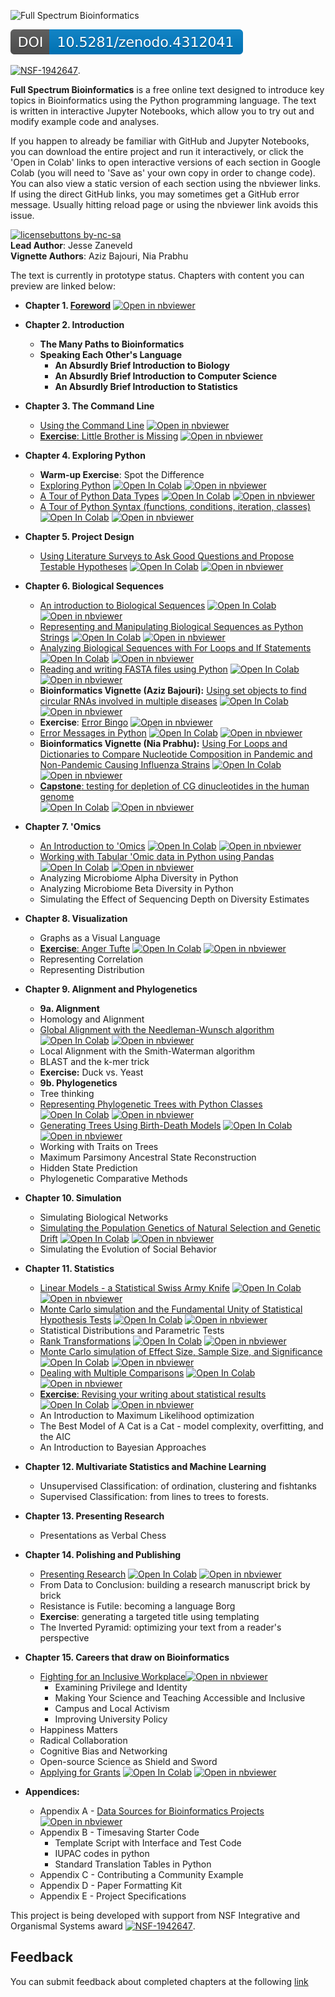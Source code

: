 ![Full Spectrum Bioinformatics](./cover_image/full_spectrum_bioinformatics_cover.png "A cover image for Full Spectrum Bioinformatics, showing the text title in rainbow colors with a phylogenetic tree, nucleotide substitution diagram, tRNA secondary structure, sequence alignment and principle coordinates analysis plot shown below it.")

<a href="https://doi.org/10.5281/zenodo.4312041"><img src="./assets/zenodo.4312041.svg" alt="DOI"></a>


[![NSF-1942647](https://img.shields.io/badge/NSF-1942647-blue.svg)](https://nsf.gov/awardsearch/showAward?AWD_ID=1942647). 


**Full Spectrum Bioinformatics** is a free online text designed to introduce key topics in Bioinformatics using the Python programming language. The text is written in interactive Jupyter Notebooks, which allow you to try out and modify example code and analyses. 


If you happen to already be familiar with GitHub and Jupyter Notebooks, you can download the entire project and run it interactively, or click the 'Open in Colab' links to open interactive versions of each section in Google Colab (you will need to 'Save as' your own copy in order to change code). You can also view a static version of each section using the nbviewer links.  If using the direct GitHub links, you may sometimes get a GitHub error message. Usually hitting reload page or using the nbviewer link avoids this issue.

[![licensebuttons by-nc-sa](https://licensebuttons.net/l/by-nc-sa/3.0/88x31.png)](https://creativecommons.org/licenses/by-nc-sa/4.0)
<br>
**Lead Author**: Jesse Zaneveld 
<br>
**Vignette Authors**: Aziz Bajouri, Nia Prabhu

The text is currently in prototype status. Chapters with content you can preview are linked below:

-  **Chapter 1. [Foreword](./content/01_foreword/foreword.ipynb)** [![Open in nbviewer](https://github.com/jupyter/design/blob/master/logos/Badges/nbviewer_badge.svg)](https://nbviewer.jupyter.org/github/zaneveld/full_spectrum_bioinformatics/blob/master/content/01_foreword/foreword.ipynb)
 
- **Chapter 2. Introduction**
     - **The Many Paths to Bioinformatics**
     - **Speaking Each Other's Language**
         - **An Absurdly Brief Introduction to Biology**
         - **An Absurdly Brief Introduction to Computer Science**
         - **An Absurdly Brief Introduction to Statistics**    
     
- **Chapter 3. The Command Line**     
     - [Using the Command Line](./content/03_the_command_line/the_commandline.ipynb) [![Open in nbviewer](https://github.com/jupyter/design/blob/master/logos/Badges/nbviewer_badge.svg)](https://nbviewer.jupyter.org/github/zaneveld/full_spectrum_bioinformatics/blob/master/content/03_the_command_line/the_commandline.ipynb)
     - [**Exercise**: Little Brother is Missing](content/03_the_command_line/exercise_little_brother_is_missing.ipynb)
     [![Open in nbviewer](https://github.com/jupyter/design/blob/master/logos/Badges/nbviewer_badge.svg)](https://nbviewer.jupyter.org/github/zaneveld/full_spectrum_bioinformatics/blob/master/content/03_the_command_line/exercise_little_brother_is_missing.ipynb) 
     
- **Chapter 4. Exploring Python**
     - **Warm-up Exercise**: Spot the Difference
     - [Exploring Python](./content/04_exploring_python/exploring_python.ipynb)
       [![Open In Colab](https://colab.research.google.com/assets/colab-badge.svg)](https://colab.research.google.com/github/zaneveld/full_spectrum_bioinformatics/blob/master/content/04_exploring_python/exploring_python.ipynb)
       [![Open in nbviewer](https://github.com/jupyter/design/blob/master/logos/Badges/nbviewer_badge.svg)](https://nbviewer.jupyter.org/github/zaneveld/full_spectrum_bioinformatics/blob/master/content/04_exploring_python/exploring_python.ipynb) 
     - [A Tour of Python Data Types](./content/04_exploring_python/exploring_python_data_types.ipynb)
       [![Open In Colab](https://colab.research.google.com/assets/colab-badge.svg)](https://colab.research.google.com/github/zaneveld/full_spectrum_bioinformatics/blob/master/content/04_exploring_python/exploring_python_data_types.ipynb)
       [![Open in nbviewer](https://github.com/jupyter/design/blob/master/logos/Badges/nbviewer_badge.svg)](https://nbviewer.jupyter.org/github/zaneveld/full_spectrum_bioinformatics/blob/master/content/04_exploring_python/exploring_python_data_types.ipynb) 
     -  [A Tour of Python Syntax (functions, conditions, iteration, classes)](./content/04_exploring_python/A_Tour_of_Python_Syntax.ipynb)
       [![Open In Colab](https://colab.research.google.com/assets/colab-badge.svg)](https://colab.research.google.com/github/zaneveld/full_spectrum_bioinformatics/blob/master/content/04_exploring_python/A_Tour_of_Python_Syntax.ipynb) 
       [![Open in nbviewer](https://github.com/jupyter/design/blob/master/logos/Badges/nbviewer_badge.svg)](https://nbviewer.jupyter.org/github/zaneveld/full_spectrum_bioinformatics/blob/master/content/04_exploring_python/A_Tour_of_Python_Syntax.ipynb) 

- **Chapter 5. Project Design**
     - [Using Literature Surveys to Ask Good Questions and Propose Testable Hypotheses](./content/05_project_design/project_design.ipynb)
       [![Open In Colab](https://colab.research.google.com/assets/colab-badge.svg)](https://colab.research.google.com/github/zaneveld/full_spectrum_bioinformatics/blob/master/content/05_project_design/project_design.ipynb)
       [![Open in nbviewer](https://github.com/jupyter/design/blob/master/logos/Badges/nbviewer_badge.svg)](https://nbviewer.jupyter.org/github/zaneveld/full_spectrum_bioinformatics/blob/master/content/05_project_design/project_design.ipynb) 

- **Chapter 6. Biological Sequences**
     - [An introduction to Biological Sequences](./content/06_biological_sequences/biological_sequences.ipynb)
       [![Open In Colab](https://colab.research.google.com/assets/colab-badge.svg)](https://colab.research.google.com/github/zaneveld/full_spectrum_bioinformatics/blob/master/content/06_biological_sequences/biological_sequences.ipynb)
       [![Open in nbviewer](https://github.com/jupyter/design/blob/master/logos/Badges/nbviewer_badge.svg)](https://nbviewer.jupyter.org/github/zaneveld/full_spectrum_bioinformatics/blob/master/content/06_biological_sequences/biological_sequences.ipynb) 
     - [Representing and Manipulating Biological Sequences as Python Strings](./content/06_biological_sequences/representing_and_manipulating_biological_sequences_with_python_strings.ipynb) 
      [![Open In Colab](https://colab.research.google.com/assets/colab-badge.svg)](https://colab.research.google.com/github/zaneveld/full_spectrum_bioinformatics/blob/master/content/06_biological_sequences/representing_and_manipulating_biological_sequences_with_python_strings.ipynb)
      [![Open in nbviewer](https://github.com/jupyter/design/blob/master/logos/Badges/nbviewer_badge.svg)](https://nbviewer.jupyter.org/github/zaneveld/full_spectrum_bioinformatics/blob/master/content/06_biological_sequences/representing_and_manipulating_biological_sequences_with_python_strings.ipynb)
     - [Analyzing Biological Sequences with For Loops and If Statements](./content/06_biological_sequences/using_for_loops_to_analyze_biological_sequences.ipynb)
       [![Open In Colab](https://colab.research.google.com/assets/colab-badge.svg)](https://colab.research.google.com/github/zaneveld/full_spectrum_bioinformatics/blob/master/content/06_biological_sequences/using_for_loops_to_analyze_biological_sequences.ipynb)
       [![Open in nbviewer](https://github.com/jupyter/design/blob/master/logos/Badges/nbviewer_badge.svg)](https://nbviewer.jupyter.org/github/zaneveld/full_spectrum_bioinformatics/blob/master/content/06_biological_sequences/using_for_loops_to_analyze_biological_sequences.ipynb)
     -  [Reading and writing FASTA files using Python](./content/06_biological_sequences/reading_and_writing_fasta_files.ipynb)
     [![Open In Colab](https://colab.research.google.com/assets/colab-badge.svg)](https://colab.research.google.com/github/zaneveld/full_spectrum_bioinformatics/blob/master/content/06_biological_sequences/reading_and_writing_fasta_files.ipynb)
     [![Open in nbviewer](https://github.com/jupyter/design/blob/master/logos/Badges/nbviewer_badge.svg)](https://nbviewer.jupyter.org/github/zaneveld/full_spectrum_bioinformatics/blob/master/content/06_biological_sequences/reading_and_writing_fasta_files.ipynb)
     - **Bioinformatics Vignette (Aziz Bajouri):** [Using set objects to find circular RNAs involved in multiple diseases](https://github.com/zaneveld/full_spectrum_bioinformatics/blob/master/content/vignettes/vignette_aziz_bajouri_using_set_objects_to_find_circular_RNAs_present_in_multiple_diseases/vignette_aziz_bajouri_using_set_objects_to_find_circular_RNAs_associated_with_multiple_diseases.ipynb) [![Open In Colab](https://colab.research.google.com/assets/colab-badge.svg)](https://colab.research.google.com/github/zaneveld/full_spectrum_bioinformatics/blob/master/content/vignettes/vignette_aziz_bajouri_using_set_objects_to_find_circular_RNAs_present_in_multiple_diseases/vignette_aziz_bajouri_using_set_objects_to_find_circular_RNAs_associated_with_multiple_diseases.ipynb) [![Open in nbviewer](https://github.com/jupyter/design/blob/master/logos/Badges/nbviewer_badge.svg)](https://nbviewer.jupyter.org/github/zaneveld/full_spectrum_bioinformatics/blob/master/content/vignettes/vignette_aziz_bajouri_using_set_objects_to_find_circular_RNAs_present_in_multiple_diseases/vignette_aziz_bajouri_using_set_objects_to_find_circular_RNAs_associated_with_multiple_diseases.ipynb)
     - **Exercise**: [Error Bingo](./content/04_exploring_python/exercise_error_bingo.ipynb)
       [![Open in nbviewer](https://github.com/jupyter/design/blob/master/logos/Badges/nbviewer_badge.svg)](https://nbviewer.jupyter.org/github/zaneveld/full_spectrum_bioinformatics/blob/master/content/04_exploring_python/exercise_error_bingo.ipynb)
     - [Error Messages in Python](./content/04_exploring_python/error_messages_in_python.ipynb)
       [![Open In Colab](https://colab.research.google.com/assets/colab-badge.svg)](https://colab.research.google.com/github/zaneveld/full_spectrum_bioinformatics/blob/master/content/04_exploring_python/error_messages_in_python.ipynb)
       [![Open in nbviewer](https://github.com/jupyter/design/blob/master/logos/Badges/nbviewer_badge.svg)](https://nbviewer.jupyter.org/github/zaneveld/full_spectrum_bioinformatics/blob/master/content/04_exploring_python/error_messages_in_python.ipynb) 
     - **Bioinformatics Vignette (Nia Prabhu):** [Using For Loops and Dictionaries to Compare Nucleotide Composition in Pandemic and Non-Pandemic Causing Influenza Strains](https://github.com/zaneveld/full_spectrum_bioinformatics/blob/master/content/vignettes/vignette_nia_prabhu_using_for_loops_to_compare_influenza_glycoprotein_gene_sequences/vignette_nia_prabhu_using_for_loops_to_compare_influenza_glycoprotein_gene_sequences.ipynb) [![Open In Colab](https://colab.research.google.com/assets/colab-badge.svg)](https://colab.research.google.com/github/zaneveld/full_spectrum_bioinformatics/blob/master/content/vignettes/vignette_nia_prabhu_using_for_loops_to_compare_influenza_glycoprotein_gene_sequences/vignette_nia_prabhu_using_for_loops_to_compare_influenza_glycoprotein_gene_sequences.ipynb)
 [![Open in nbviewer](https://github.com/jupyter/design/blob/master/logos/Badges/nbviewer_badge.svg)](https://nbviewer.jupyter.org/github/zaneveld/full_spectrum_bioinformatics/blob/master/content/vignettes/vignette_nia_prabhu_using_for_loops_to_compare_influenza_glycoprotein_gene_sequences/vignette_nia_prabhu_using_for_loops_to_compare_influenza_glycoprotein_gene_sequences.ipynb)
     - [**Capstone**: testing for depletion of CG dinucleotides in the human genome](./content/06_biological_sequences/capstone_cg_dinucleotides.ipynb)  
        [![Open In Colab](https://colab.research.google.com/assets/colab-badge.svg)](https://colab.research.google.com/github/zaneveld/full_spectrum_bioinformatics/blob/master/content/06_biological_sequences/capstone_cg_dinucleotides.ipynb)
       [![Open in nbviewer](https://github.com/jupyter/design/blob/master/logos/Badges/nbviewer_badge.svg)](https://nbviewer.jupyter.org/github/zaneveld/full_spectrum_bioinformatics/blob/master/content/06_biological_sequences/capstone_cg_dinucleotides.ipynb)

- **Chapter 7. 'Omics**
     -  [An Introduction to 'Omics](./content/07_tabular_omics_data/tabular_omics_data.ipynb) 
        [![Open In Colab](https://colab.research.google.com/assets/colab-badge.svg)](https://colab.research.google.com/github/zaneveld/full_spectrum_bioinformatics/blob/master/content/07_tabular_omics_data/tabular_omics_data.ipynb)
        [![Open in nbviewer](https://github.com/jupyter/design/blob/master/logos/Badges/nbviewer_badge.svg)](https://nbviewer.jupyter.org/github/zaneveld/full_spectrum_bioinformatics/blob/master/content/07_tabular_omics_data/tabular_omics_data.ipynb)
     -  [Working with Tabular 'Omic data in Python using Pandas](./content/07_tabular_omics_data/analyzing_tabular_omics_data_in_pandas.ipynb)
        [![Open In Colab](https://colab.research.google.com/assets/colab-badge.svg)](https://colab.research.google.com/github/zaneveld/full_spectrum_bioinformatics/blob/master/content/07_tabular_omics_data/analyzing_tabular_omics_data_in_pandas.ipynb)
        [![Open in nbviewer](https://github.com/jupyter/design/blob/master/logos/Badges/nbviewer_badge.svg)](https://nbviewer.jupyter.org/github/zaneveld/full_spectrum_bioinformatics/blob/master/content/07_tabular_omics_data/analyzing_tabular_omics_data_in_pandas.ipynb)
     -   Analyzing Microbiome Alpha Diversity in Python
     -   Analyzing Microbiome Beta Diversity in Python
     -   Simulating the Effect of Sequencing Depth on Diversity Estimates

- **Chapter 8. Visualization**
     - Graphs as a Visual Language
     - [**Exercise**: Anger Tufte](./content/09_visualization/anger_tufte.ipynb)
       [![Open In Colab](https://colab.research.google.com/assets/colab-badge.svg)](https://colab.research.google.com/github/zaneveld/full_spectrum_bioinformatics/blob/master/content/09_visualization/anger_tufte.ipynb)
       [![Open in nbviewer](https://github.com/jupyter/design/blob/master/logos/Badges/nbviewer_badge.svg)](https://nbviewer.jupyter.org/github/zaneveld/full_spectrum_bioinformatics/blob/master/content/09_visualization/anger_tufte.ipynb)       
     - Representing Correlation
     - Representing Distribution

- **Chapter 9. Alignment and Phylogenetics**
     - **9a. Alignment**
     - Homology and Alignment
     - [Global Alignment with the Needleman-Wunsch algorithm](/content/08_phylogenetic_trees/needleman_wunsch_alignment.ipynb)
    [![Open In Colab](https://colab.research.google.com/assets/colab-badge.svg)](https://colab.research.google.com/github/zaneveld/full_spectrum_bioinformatics/blob/master/content/08_phylogenetic_trees/needleman_wunsch_alignment.ipynb)
    [![Open in nbviewer](https://github.com/jupyter/design/blob/master/logos/Badges/nbviewer_badge.svg)](https://nbviewer.jupyter.org/github/zaneveld/full_spectrum_bioinformatics/blob/master/content/08_phylogenetic_trees/needleman_wunsch_alignment.ipynb)
     - Local Alignment with the Smith-Waterman algorithm
     - BLAST and the k-mer trick
     - **Exercise:** Duck vs. Yeast 
     - **9b. Phylogenetics**
     - Tree thinking
     - [Representing Phylogenetic Trees with Python Classes](./content/08_phylogenetic_trees/phylogenetic_trees.ipynb)
     [![Open In Colab](https://colab.research.google.com/assets/colab-badge.svg)](https://colab.research.google.com/github/zaneveld/full_spectrum_bioinformatics/blob/master/content/08_phylogenetic_trees/phylogenetic_trees.ipynb)
     [![Open in nbviewer](https://github.com/jupyter/design/blob/master/logos/Badges/nbviewer_badge.svg)](https://nbviewer.jupyter.org/github/zaneveld/full_spectrum_bioinformatics/blob/master/content/08_phylogenetic_trees/phylogenetic_trees.ipynb)
     - [Generating Trees Using Birth-Death Models](./content/08_phylogenetic_trees/birth_death_models.ipynb)
     [![Open In Colab](https://colab.research.google.com/assets/colab-badge.svg)](https://colab.research.google.com/github/zaneveld/full_spectrum_bioinformatics/blob/master/content/08_phylogenetic_trees/birth_death_models.ipynb)
     [![Open in nbviewer](https://github.com/jupyter/design/blob/master/logos/Badges/nbviewer_badge.svg)](https://nbviewer.jupyter.org/github/zaneveld/full_spectrum_bioinformatics/blob/master/content/08_phylogenetic_trees/birth_death_models.ipynb)
     - Working with Traits on Trees
     - Maximum Parsimony Ancestral State Reconstruction
     - Hidden State Prediction
     - Phylogenetic Comparative Methods   

- **Chapter 10. Simulation**
     - Simulating Biological Networks
     - [Simulating the Population Genetics of Natural Selection and Genetic Drift](./content/10_simulation/simulating_evolution.ipynb)
     [![Open In Colab](https://colab.research.google.com/assets/colab-badge.svg)](https://colab.research.google.com/github/zaneveld/full_spectrum_bioinformatics/blob/master/content/10_simulation/simulating_evolution.ipynb)
     [![Open in nbviewer](https://github.com/jupyter/design/blob/master/logos/Badges/nbviewer_badge.svg)](https://nbviewer.jupyter.org/github/zaneveld/full_spectrum_bioinformatics/blob/master/content/10_simulation/simulating_evolution.ipynb)
     - Simulating the Evolution of Social Behavior

- **Chapter 11. Statistics**
     - [Linear Models - a Statistical Swiss Army Knife](./content/11_statistics/linear_models.ipynb)
       [![Open In Colab](https://colab.research.google.com/assets/colab-badge.svg)](https://colab.research.google.com/github/zaneveld/full_spectrum_bioinformatics/blob/master/content/11_statistics/rank_based_methods.ipynb)
       [![Open in nbviewer](https://github.com/jupyter/design/blob/master/logos/Badges/nbviewer_badge.svg)](https://nbviewer.jupyter.org/github/zaneveld/full_spectrum_bioinformatics/blob/master/content/11_statistics/linear_models.ipynb)       
     - [Monte Carlo simulation and the Fundamental Unity of Statistical Hypothesis Tests](./content/11_statistics/monte_carlo_methods_and_the_fundamental_unity_of_statistical_tests.ipynb) 
     [![Open In Colab](https://colab.research.google.com/assets/colab-badge.svg)](https://colab.research.google.com/github/zaneveld/full_spectrum_bioinformatics/blob/master/content/11_statistics/monte_carlo_methods_and_the_fundamental_unity_of_statistical_tests.ipynb)
     [![Open in nbviewer](https://github.com/jupyter/design/blob/master/logos/Badges/nbviewer_badge.svg)](https://nbviewer.jupyter.org/github/zaneveld/full_spectrum_bioinformatics/blob/master/content/11_statistics/monte_carlo_methods_and_the_fundamental_unity_of_statistical_tests.ipynb)
     - Statistical Distributions and Parametric Tests
     - [Rank Transformations](./content/11_statistics/rank_based_methods.ipynb)
     [![Open In Colab](https://colab.research.google.com/assets/colab-badge.svg)](https://colab.research.google.com/github/zaneveld/full_spectrum_bioinformatics/blob/master/content/11_statistics/rank_based_methods.ipynb)
      [![Open in nbviewer](https://github.com/jupyter/design/blob/master/logos/Badges/nbviewer_badge.svg)](https://nbviewer.jupyter.org/github/zaneveld/full_spectrum_bioinformatics/blob/master/content/11_statistics/rank_based_methods.ipynb)
     - [Monte Carlo simulation of Effect Size, Sample Size, and Significance](./content/11_statistics/effect_size_sample_size_and_significance.ipynb)
     [![Open In Colab](https://colab.research.google.com/assets/colab-badge.svg)](https://colab.research.google.com/github/zaneveld/full_spectrum_bioinformatics/blob/master/content/11_statistics/effect_size_sample_size_and_significance.ipynb)
     [![Open in nbviewer](https://github.com/jupyter/design/blob/master/logos/Badges/nbviewer_badge.svg)](https://nbviewer.jupyter.org/github/zaneveld/full_spectrum_bioinformatics/blob/master/content/11_statistics/effect_size_sample_size_and_significance.ipynb)
     - [Dealing with Multiple Comparisons](https://github.com/zaneveld/full_spectrum_bioinformatics/blob/master/content/11_statistics/dealing_with_multiple_comparisons.ipynb)
     [![Open In Colab](https://colab.research.google.com/assets/colab-badge.svg)](https://colab.research.google.com/github/zaneveld/full_spectrum_bioinformatics/blob/master/content/11_statistics/dealing_with_multiple_comparisons.ipynb)
     [![Open in nbviewer](https://github.com/jupyter/design/blob/master/logos/Badges/nbviewer_badge.svg)](https://nbviewer.jupyter.org/github/zaneveld/full_spectrum_bioinformatics/blob/master/content/11_statistics/dealing_with_multiple_comparisons.ipynb)
     - [**Exercise**: Revising your writing about statistical results](./content/11_statistics/exercise_revising_your_writing_about_statistical_results.ipynb)
     [![Open In Colab](https://colab.research.google.com/assets/colab-badge.svg)](https://colab.research.google.com/github/zaneveld/full_spectrum_bioinformatics/blob/master/content/11_statistics/exercise_revising_your_writing_about_statistical_results.ipynb)
     [![Open in nbviewer](https://github.com/jupyter/design/blob/master/logos/Badges/nbviewer_badge.svg)](https://nbviewer.jupyter.org/github/zaneveld/full_spectrum_bioinformatics/blob/master/content/11_statistics/exercise_revising_your_writing_about_statistical_results.ipynb)
     - An Introduction to Maximum Likelihood optimization
     - The Best Model of A Cat is a Cat - model complexity, overfitting, and the AIC
     - An Introduction to Bayesian Approaches

- **Chapter 12. Multivariate Statistics and Machine Learning**
     - Unsupervised Classification: of ordination, clustering and fishtanks
     - Supervised Classification: from lines to trees to forests.

- **Chapter 13. Presenting Research**
     - Presentations as Verbal Chess

- **Chapter 14. Polishing and Publishing**
     - [Presenting Research](./content/13_presenting_research/12_Presenting_Research.ipynb)
     [![Open In Colab](https://colab.research.google.com/assets/colab-badge.svg)](https://colab.research.google.com/github/zaneveld/full_spectrum_bioinformatics/blob/master/content/13_presenting_research/12_Presenting_Research.ipynb)
      [![Open in nbviewer](https://github.com/jupyter/design/blob/master/logos/Badges/nbviewer_badge.svg)](https://nbviewer.jupyter.org/github/zaneveld/full_spectrum_bioinformatics/blob/master/content/13_presenting_research/12_Presenting_Research.ipynb)
     - From Data to Conclusion: building a research manuscript brick by brick
     - Resistance is Futile: becoming a language Borg
     - **Exercise**: generating a targeted title using templating
     - The Inverted Pyramid: optimizing your text from a reader's perspective     

- **Chapter 15. Careers that draw on Bioinformatics**    
     - [Fighting for an Inclusive Workplace](./content/15_careers/fighting_for_an_inclusive_workplace.ipynb)[![Open in nbviewer](https://github.com/jupyter/design/blob/master/logos/Badges/nbviewer_badge.svg)](https://nbviewer.jupyter.org/github/zaneveld/full_spectrum_bioinformatics/blob/master/content/15_careers/fighting_for_an_inclusive_workplace.ipynb)
          - Examining Privilege and Identity
          - Making Your Science and Teaching Accessible and Inclusive
          - Campus and Local Activism
          - Improving University Policy                       
     - Happiness Matters
     - Radical Collaboration 
     - Cognitive Bias and Networking     
     - Open-source Science as Shield and Sword
     - [Applying for Grants](./content/13_presenting_research/applying_for_grants.ipynb)
     [![Open In Colab](https://colab.research.google.com/assets/colab-badge.svg)](https://colab.research.google.com/github/zaneveld/full_spectrum_bioinformatics/blob/master/content/13_presenting_research/applying_for_grants.ipynb)
     [![Open in nbviewer](https://github.com/jupyter/design/blob/master/logos/Badges/nbviewer_badge.svg)](https://nbviewer.jupyter.org/github/zaneveld/full_spectrum_bioinformatics/blob/master/content/13_presenting_research/applying_for_grants.ipynb)

- **Appendices:**      
     - Appendix A - [Data Sources for Bioinformatics Projects](https://github.com/zaneveld/full_spectrum_bioinformatics/blob/master/content/14_appendix_data_sources/14_Appendix_Data_Sources.ipynb)
     [![Open in nbviewer](https://github.com/jupyter/design/blob/master/logos/Badges/nbviewer_badge.svg)](https://github.com/zaneveld/full_spectrum_bioinformatics/blob/master/content/14_appendix_data_sources/14_Appendix_Data_Sources.ipynb)
     - Appendix B - Timesaving Starter Code
       - Template Script with Interface and Test Code
       - IUPAC codes in python
       - Standard Translation Tables in Python
     - Appendix C - Contributing a Community Example
     - Appendix D - Paper Formatting Kit 
     - Appendix E - Project Specifications 

This project is being developed with support from NSF Integrative and Organismal Systems award [![NSF-1942647](https://img.shields.io/badge/NSF-1942647-blue.svg)](https://nsf.gov/awardsearch/showAward?AWD_ID=1942647). 
 
 ## Feedback
You can submit feedback about completed chapters at the following [link](https://docs.google.com/forms/d/e/1FAIpQLSeUQPI_JbyKcX1juAFLt5z1CLzC2vTqaCYySUAYCNElNwZqqQ/viewform?usp=sf_link)
